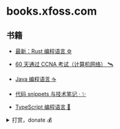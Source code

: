 # books.xfoss.com

## 书籍

- [最新：Rust 编程语言 ⚙️](https://rust-lang.xfoss.com/)

- [60 天通过 CCNA 考试（计算机网络） 🛰️](https://ccna60d.xfoss.com/)

- [Java 编程语言 ☕️](https://java.xfoss.com/)

- [代码 snippets 与技术笔记 · ✨](https://snippets.xfoss.com/)

- [TypeScript 编程语言 📃](https://ts.xfoss.com/)


<details>
    <summary>打赏，donate 💰</summary>

>
> **为何要打赏**？
>
> 由于 xfoss.com 运营需要一点开支（每年大概 ￥500）。所以如果你觉得这里的内容有帮助，那么请通过下列渠道进行打赏。
>
> 也欢迎向这个代码仓库: [gnu4cn/buy-me-a-coffee](https://github.com/gnu4cn/buy-me-a-coffee)，提交 pull requests，加入你想加入的内容。在我考虑后，可 merge 你的 pull requests。由于此网站内容会定时同步那个代码仓库的内容，因此合并的 pull requests 将接近实时显示出来。
>
>



![支付宝-Alipay: laxers@gmail.com](src/alipay-laxers.png)

*支付宝 - Alipay，扫码付款*




![微信支付-WeChat Pay: xfoss-com](src/wechat-pay-lenny.png)

*微信支付 - WeChat Pay, 扫码付款*


</details>


